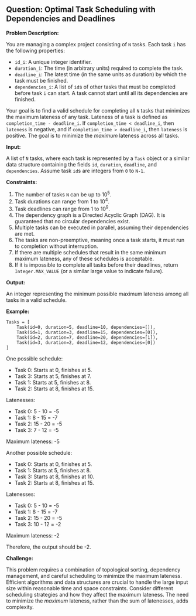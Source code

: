 ## Question: Optimal Task Scheduling with Dependencies and Deadlines

**Problem Description:**

You are managing a complex project consisting of `N` tasks. Each task `i` has the following properties:

*   `id_i`: A unique integer identifier.
*   `duration_i`: The time (in arbitrary units) required to complete the task.
*   `deadline_i`: The latest time (in the same units as duration) by which the task must be finished.
*   `dependencies_i`: A list of `id`s of other tasks that must be completed before task `i` can start. A task cannot start until all its dependencies are finished.

Your goal is to find a valid schedule for completing all `N` tasks that minimizes the maximum lateness of any task. Lateness of a task is defined as `completion_time - deadline_i`. If `completion_time < deadline_i`, then `lateness` is negative, and if `completion_time > deadline_i`, then `lateness` is positive. The goal is to minimize the *maximum* lateness across all tasks.

**Input:**

A list of `N` tasks, where each task is represented by a `Task` object or a similar data structure containing the fields `id`, `duration`, `deadline`, and `dependencies`. Assume task `id`s are integers from `0` to `N-1`.

**Constraints:**

1.  The number of tasks `N` can be up to 10<sup>5</sup>.
2.  Task durations can range from 1 to 10<sup>4</sup>.
3.  Task deadlines can range from 1 to 10<sup>9</sup>.
4.  The dependency graph is a Directed Acyclic Graph (DAG). It is guaranteed that no circular dependencies exist.
5.  Multiple tasks can be executed in parallel, assuming their dependencies are met.
6.  The tasks are non-preemptive, meaning once a task starts, it must run to completion without interruption.
7.  If there are multiple schedules that result in the same minimum maximum lateness, any of these schedules is acceptable.
8. If it is impossible to complete all tasks before their deadlines, return `Integer.MAX_VALUE` (or a similar large value to indicate failure).

**Output:**

An integer representing the minimum possible maximum lateness among all tasks in a valid schedule.

**Example:**

```
Tasks = [
    Task(id=0, duration=5, deadline=10, dependencies=[]),
    Task(id=1, duration=3, deadline=15, dependencies=[0]),
    Task(id=2, duration=7, deadline=20, dependencies=[1]),
    Task(id=3, duration=2, deadline=12, dependencies=[0])
]
```

One possible schedule:

*   Task 0: Starts at 0, finishes at 5.
*   Task 3: Starts at 5, finishes at 7.
*   Task 1: Starts at 5, finishes at 8.
*   Task 2: Starts at 8, finishes at 15.

Latenesses:

*   Task 0: 5 - 10 = -5
*   Task 1: 8 - 15 = -7
*   Task 2: 15 - 20 = -5
*   Task 3: 7 - 12 = -5

Maximum lateness: -5

Another possible schedule:

*   Task 0: Starts at 0, finishes at 5.
*   Task 1: Starts at 5, finishes at 8.
*   Task 3: Starts at 8, finishes at 10.
*   Task 2: Starts at 8, finishes at 15.

Latenesses:

*   Task 0: 5 - 10 = -5
*   Task 1: 8 - 15 = -7
*   Task 2: 15 - 20 = -5
*   Task 3: 10 - 12 = -2

Maximum lateness: -2

Therefore, the output should be -2.

**Challenge:**

This problem requires a combination of topological sorting, dependency management, and careful scheduling to minimize the maximum lateness. Efficient algorithms and data structures are crucial to handle the large input size within reasonable time and space constraints. Consider different scheduling strategies and how they affect the maximum lateness. The need to minimize the *maximum* lateness, rather than the sum of latenesses, adds complexity.
